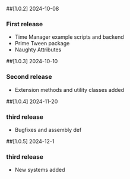 ##[1.0.2] 2024-10-08
### First release
- Time Manager example scripts and backend
- Prime Tween package
- Naughty Attributes

##[1.0.3] 2024-10-10
### Second release
- Extension methods and utility classes added

##[1.0.4] 2024-11-20
### third release
- Bugfixes and assembly def


##[1.0.5] 2024-12-1
### third release
- New systems added